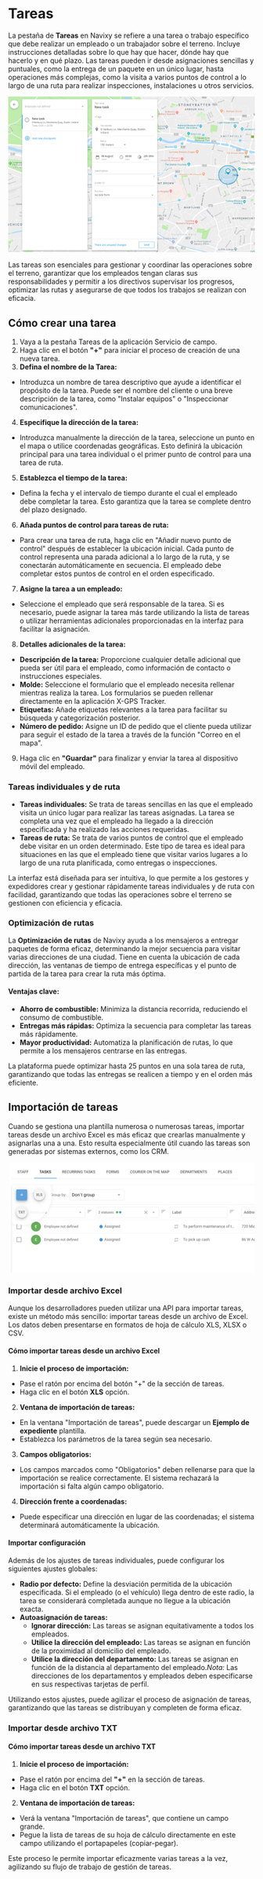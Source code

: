 # Tareas

La pestaña de **Tareas** en Navixy se refiere a una tarea o trabajo específico que debe realizar un empleado o un trabajador sobre el terreno. Incluye instrucciones detalladas sobre lo que hay que hacer, dónde hay que hacerlo y en qué plazo. Las tareas pueden ir desde asignaciones sencillas y puntuales, como la entrega de un paquete en un único lugar, hasta operaciones más complejas, como la visita a varios puntos de control a lo largo de una ruta para realizar inspecciones, instalaciones u otros servicios.

![image-20240815-215838.png](../../gua-del-usuario/servicio-de-campo/attachments/image-20240815-215838.png)

Las tareas son esenciales para gestionar y coordinar las operaciones sobre el terreno, garantizar que los empleados tengan claras sus responsabilidades y permitir a los directivos supervisar los progresos, optimizar las rutas y asegurarse de que todos los trabajos se realizan con eficacia.

## Cómo crear una tarea

1. Vaya a la pestaña Tareas de la aplicación Servicio de campo.
2. Haga clic en el botón **"+"** para iniciar el proceso de creación de una nueva tarea.
3. **Defina el nombre de la Tarea:**

* Introduzca un nombre de tarea descriptivo que ayude a identificar el propósito de la tarea. Puede ser el nombre del cliente o una breve descripción de la tarea, como "Instalar equipos" o "Inspeccionar comunicaciones".

4. **Especifique la dirección de la tarea:**

* Introduzca manualmente la dirección de la tarea, seleccione un punto en el mapa o utilice coordenadas geográficas. Esto definirá la ubicación principal para una tarea individual o el primer punto de control para una tarea de ruta.

5. **Establezca el tiempo de la tarea:**

* Defina la fecha y el intervalo de tiempo durante el cual el empleado debe completar la tarea. Esto garantiza que la tarea se complete dentro del plazo designado.

6. **Añada puntos de control para tareas de ruta:**

* Para crear una tarea de ruta, haga clic en "Añadir nuevo punto de control" después de establecer la ubicación inicial. Cada punto de control representa una parada adicional a lo largo de la ruta, y se conectarán automáticamente en secuencia. El empleado debe completar estos puntos de control en el orden especificado.

7. **Asigne la tarea a un empleado:**

* Seleccione el empleado que será responsable de la tarea. Si es necesario, puede asignar la tarea más tarde utilizando la lista de tareas o utilizar herramientas adicionales proporcionadas en la interfaz para facilitar la asignación.

8. **Detalles adicionales de la tarea:**

* **Descripción de la tarea:** Proporcione cualquier detalle adicional que pueda ser útil para el empleado, como información de contacto o instrucciones especiales.
* **Molde:** Seleccione el formulario que el empleado necesita rellenar mientras realiza la tarea. Los formularios se pueden rellenar directamente en la aplicación X-GPS Tracker.
* **Etiquetas:** Añade etiquetas relevantes a la tarea para facilitar su búsqueda y categorización posterior.
* **Número de pedido:** Asigne un ID de pedido que el cliente pueda utilizar para seguir el estado de la tarea a través de la función "Correo en el mapa".

9. Haga clic en **"Guardar"** para finalizar y enviar la tarea al dispositivo móvil del empleado.

### Tareas individuales y de ruta

* **Tareas individuales:** Se trata de tareas sencillas en las que el empleado visita un único lugar para realizar las tareas asignadas. La tarea se completa una vez que el empleado ha llegado a la dirección especificada y ha realizado las acciones requeridas.
* **Tareas de ruta:** Se trata de varios puntos de control que el empleado debe visitar en un orden determinado. Este tipo de tarea es ideal para situaciones en las que el empleado tiene que visitar varios lugares a lo largo de una ruta planificada, como entregas o inspecciones.

La interfaz está diseñada para ser intuitiva, lo que permite a los gestores y expedidores crear y gestionar rápidamente tareas individuales y de ruta con facilidad, garantizando que todas las operaciones sobre el terreno se gestionen con eficiencia y eficacia.

### Optimización de rutas

La **Optimización de rutas** de Navixy ayuda a los mensajeros a entregar paquetes de forma eficaz, determinando la mejor secuencia para visitar varias direcciones de una ciudad. Tiene en cuenta la ubicación de cada dirección, las ventanas de tiempo de entrega específicas y el punto de partida de la tarea para crear la ruta más óptima.

#### Ventajas clave:

* **Ahorro de combustible:** Minimiza la distancia recorrida, reduciendo el consumo de combustible.
* **Entregas más rápidas:** Optimiza la secuencia para completar las tareas más rápidamente.
* **Mayor productividad:** Automatiza la planificación de rutas, lo que permite a los mensajeros centrarse en las entregas.

La plataforma puede optimizar hasta 25 puntos en una sola tarea de ruta, garantizando que todas las entregas se realicen a tiempo y en el orden más eficiente.

## Importación de tareas

Cuando se gestiona una plantilla numerosa o numerosas tareas, importar tareas desde un archivo Excel es más eficaz que crearlas manualmente y asignarlas una a una. Esto resulta especialmente útil cuando las tareas son generadas por sistemas externos, como los CRM.

![image-20240815-220011.png](../../gua-del-usuario/servicio-de-campo/attachments/image-20240815-220011.png)

### Importar desde archivo Excel

Aunque los desarrolladores pueden utilizar una API para importar tareas, existe un método más sencillo: importar tareas desde un archivo de Excel. Los datos deben presentarse en formatos de hoja de cálculo XLS, XLSX o CSV.

#### Cómo importar tareas desde un archivo Excel

1. **Inicie el proceso de importación:**

* Pase el ratón por encima del botón "+" de la sección de tareas.
* Haga clic en el botón **XLS** opción.

2. **Ventana de importación de tareas:**

* En la ventana "Importación de tareas", puede descargar un **Ejemplo de expediente** plantilla.
* Establezca los parámetros de la tarea según sea necesario.

3. **Campos obligatorios:**

* Los campos marcados como "Obligatorios" deben rellenarse para que la importación se realice correctamente. El sistema rechazará la importación si falta algún campo obligatorio.

4. **Dirección frente a coordenadas:**

* Puede especificar una dirección en lugar de las coordenadas; el sistema determinará automáticamente la ubicación.

#### Importar configuración

Además de los ajustes de tareas individuales, puede configurar los siguientes ajustes globales:

* **Radio por defecto:** Define la desviación permitida de la ubicación especificada. Si el empleado (o el vehículo) llega dentro de este radio, la tarea se considerará completada aunque no llegue a la ubicación exacta.
* **Autoasignación de tareas:**
  * **Ignorar dirección:** Las tareas se asignan equitativamente a todos los empleados.
  * **Utilice la dirección del empleado:** Las tareas se asignan en función de la proximidad al domicilio del empleado.
  * **Utilice la dirección del departamento:** Las tareas se asignan en función de la distancia al departamento del empleado._Nota:_ Las direcciones de los departamentos y empleados deben especificarse en sus respectivas tarjetas de perfil.

Utilizando estos ajustes, puede agilizar el proceso de asignación de tareas, garantizando que las tareas se distribuyan y completen de forma eficaz.

### Importar desde archivo TXT

#### Cómo importar tareas desde un archivo TXT

1. **Inicie el proceso de importación:**

* Pase el ratón por encima del **"+"** en la sección de tareas.
* Haga clic en el botón **TXT** opción.

2. **Ventana de importación de tareas:**

* Verá la ventana "Importación de tareas", que contiene un campo grande.
* Pegue la lista de tareas de su hoja de cálculo directamente en este campo utilizando el portapapeles (copiar-pegar).

Este proceso le permite importar eficazmente varias tareas a la vez, agilizando su flujo de trabajo de gestión de tareas.
